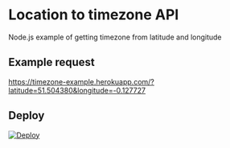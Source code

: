 # Location to timezone API
Node.js example of getting timezone from latitude and longitude

## Example request
https://timezone-example.herokuapp.com/?latitude=51.504380&longitude=-0.127727

## Deploy
[![Deploy](https://www.herokucdn.com/deploy/button.svg)](https://heroku.com/deploy)
